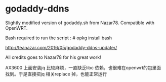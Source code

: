# godaddy-ddns

Slightly modified version of godaddy.sh from Nazar78. Compatible with OpenWRT.

Bash required to run the script :  # opkg install bash

http://teanazar.com/2016/05/godaddy-ddns-updater/

All credits goes to Nazar78 for his great work!

AX3600 上面安装jq 比较麻烦，一直缺乏libc 依赖，也很难在openwrt的包里面找到。于是直接把jq 相关replace 掉，也能正常运行
